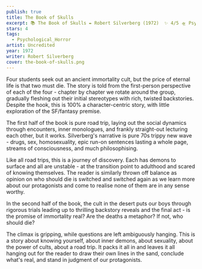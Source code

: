 ```yaml
---
publish: true
title: The Book of Skulls
excerpt: 📚 The Book of Skulls ✒️ Robert Silverberg (1972)  ✨ 4/5 🛸 Psychological horror 🖌️ Uncredited
stars: 4
tags:
  - Psychological_Horror
artist: Uncredited
year: 1972
writer: Robert Silverberg
cover: the-book-of-skulls.png
---
```

Four students seek out an ancient immortality cult, but the price of eternal life is that two must die. The story is told from the first-person perspective of each of the four - chapter by chapter we rotate around the group, gradually fleshing out their initial stereotypes with rich, twisted backstories. Despite the hook, this is 100% a character-centric story, with little exploration of the SF/fantasy premise.    
  
The first half of the book is pure road trip, laying out the social dynamics through encounters, inner monologues, and frankly straight-out lecturing each other, but it works. Silverberg's narrative is pure 70s trippy new wave - drugs, sex, homosexuality, epic run-on sentences lasting a whole page, streams of consciousness, and much philosophising.  
  
Like all road trips, this is a journey of discovery. Each has demons to surface and all are unstable - at the transition point to adulthood and scared of knowing themselves. The reader is similarly thrown off balance as opinion on who should die is switched and switched again as we learn more about our protagonists and come to realise none of them are in any sense worthy.   
  
In the second half of the book, the cult in the desert puts our boys through rigorous trials leading up to thrilling backstory reveals and the final act - is the promise of immortality real? Are the deaths a metaphor? If not, who should die?  
  
The climax is gripping, while questions are left ambiguously hanging. This is a story about knowing yourself, about inner demons, about sexuality, about the power of cults, about a road trip. It packs it all in and leaves it all hanging out for the reader to draw their own lines in the sand, conclude what's real, and stand in judgment of our protagonists.